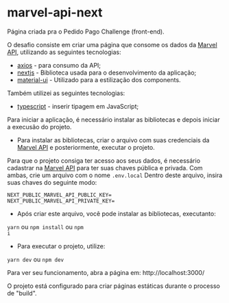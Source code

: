 # marvel-api-next

 Página criada pra o Pedido Pago Challenge (front-end).

 O desafio consiste em criar uma página que consome os dados da [Marvel API](https://developer.marvel.com/), utilizando as seguintes tecnologias:

 - [axios](https://github.com/axios/axios) - para consumo da API;
 - [nextjs](https://github.com/vercel/next.js) - Biblioteca usada para o desenvolvimento da aplicação;
 - [material-ui](https://material-ui.com/) - Utilizado para a estilização dos components.


Também utilizei as seguintes tecnologias:

- [typescript](https://www.typescriptlang.org/) - inserir tipagem em JavaScript;


Para iniciar a aplicação, é necessário instalar as bibliotecas e depois iniciar a execusão do projeto.

- Para instalar as bibliotecas, criar o arquivo com suas credenciais da [Marvel API](https://developer.marvel.com/) e posteriormente, executar o projeto.

Para que o projeto consiga ter acesso aos seus dados, é necessário cadastrar na [Marvel API](https://developer.marvel.com/) para ter suas chaves pública e privada. Com ambas, crie um arquivo com o nome <code>.env.local</code>
Dentro deste arquivo, insira suas chaves do seguinte modo:

```
NEXT_PUBLIC_MARVEL_API_PUBLIC_KEY=
NEXT_PUBLIC_MARVEL_API_PRIVATE_KEY=
```

- Após criar este arquivo, você pode instalar as bibliotecas, executanto:

<code>yarn</code> ou <code>npm install</code> ou <code>npm i</code>

- Para executar o projeto, utilize:

<code>yarn dev</code> ou <code>npm dev</code>

Para ver seu funcionamento, abra a página em:
http://localhost:3000/

O projeto está configurado para criar páginas estáticas durante o processo de "build".
